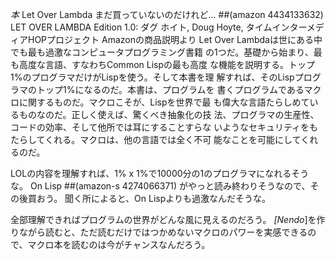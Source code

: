 *本* Let Over Lambda
まだ買っていないのだけれど...
##(amazon 4434133632) LET OVER LAMBDA Edition 1.0: ダグ ホイト, Doug Hoyte, タイムインターメディアHOPプロジェクト
Amazonの商品説明より
 Let Over Lambdaは世にある中でも最も過激なコンピュータプログラミング書籍
 の1つだ。基礎から始まり、最も高度な言語、すなわちCommon Lispの最も高度
 な機能を説明する。トップ1%のプログラマだけがLispを使う。そして本書を理
 解すれば、そのLispプログラマのトップ1%になるのだ。本書は、プログラムを
 書くプログラムであるマクロに関するものだ。マクロこそが、Lispを世界で最
 も偉大な言語たらしめているものなのだ。正しく使えば、驚くべき抽象化の技
 法、プログラマの生産性、コードの効率、そして他所では耳にすることすらな
 いようなセキュリティをもたらしてくれる。マクロは、他の言語では全く不可
 能なことを可能にしてくれるのだ。

LOLの内容を理解すれば、1% x 1%で10000分の1のプログラマになれるそうな。
On Lisp ##(amazon-s 4274066371) がやっと読み終わりそうなので、その後買おう。
聞く所によると、On Lispよりも過激なんだそうな。

全部理解できればプログラムの世界がどんな風に見えるのだろう。
*[Nendo*]を作りながら読むと、ただ読むだけではつかめないマクロのパワーを実感できるので、マクロ本を読むのは今がチャンスなんだろう。

